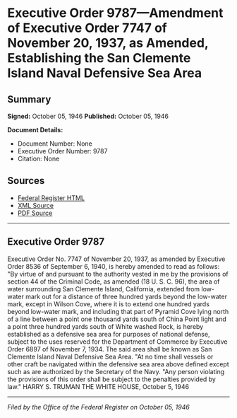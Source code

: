 # Executive Order 9787—Amendment of Executive Order 7747 of November 20, 1937, as Amended, Establishing the San Clemente Island Naval Defensive Sea Area

## Summary

**Signed:** October 05, 1946
**Published:** October 05, 1946

**Document Details:**
- Document Number: None
- Executive Order Number: 9787
- Citation: None

## Sources
- [Federal Register HTML](https://www.presidency.ucsb.edu/documents/executive-order-9787-amendment-executive-order-7747-november-20-1937-amended-establishing)
- [XML Source](None)
- [PDF Source](None)

---

## Executive Order 9787

Executive Order No. 7747 of November 20, 1937, as amended by Executive Order 8536 of September 6, 1940, is hereby amended to read as follows:
"By virtue of and pursuant to the authority vested in me by the provisions of section 44 of the Criminal Code, as amended (18 U. S. C. 96), the area of water surrounding San Clemente Island, California, extended from low-water mark out for a distance of three hundred yards beyond the low-water mark, except in Wilson Cove, where it is to extend one hundred yards beyond low-water mark, and including that part of Pyramid Cove lying north of a line between a point one thousand yards south of China Point light and a point three hundred yards south of White washed Rock, is hereby established as a defensive sea area for purposes of national defense, subject to the uses reserved for the Department of Commerce by Executive Order 6897 of November 7, 1934. The said area shall be known as San Clemente Island Naval Defensive Sea Area.
"At no time shall vessels or other craft be navigated within the defensive sea area above defined except such as are authorized by the Secretary of the Navy.
"Any person violating the provisions of this order shall be subject to the penalties provided by law."
HARRY S. TRUMAN
THE WHITE HOUSE,
October 5, 1946

---

*Filed by the Office of the Federal Register on October 05, 1946*
